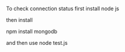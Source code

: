 To check connection status first install node js

then install 

npm install mongodb

and then use node test.js

